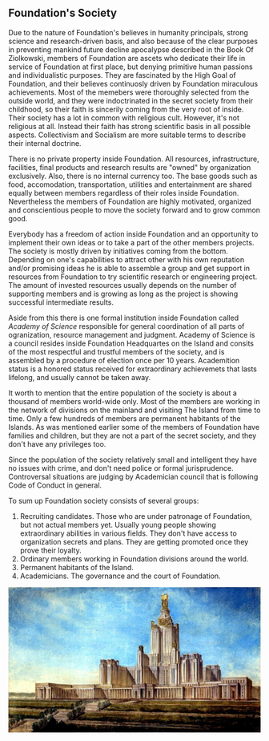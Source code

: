## Foundation's Society

Due to the nature of Foundation's believes in humanity principals, strong science and research-driven basis, and also because of the clear purposes in preventing mankind future decline apocalypse described in the Book Of Ziolkowski, members of Foundation are ascets who dedicate their life in service of Foundation at first place, but denying primitive human passions and individualistic purposes. They are fascinated by the High Goal of Foundation, and their believes continuosly driven by Foundation miraculous achievements. Most of the memebers were thoroughly selected from the outside world, and they were indoctrinated in the secret society from their childhood, so their faith is sincerily coming from the very root of inside. Their society has a lot in common with religious cult. However, it's not religious at all. Instead their faith has strong scientific basis in all possible aspects. Collectivism and Socialism are more suitable terms to describe their internal doctrine.

There is no private property inside Foundation. All resources, infrastructure, facilities, final products and research results are "owned" by organization exclusively. Also, there is no internal currency too. The base goods such as food, accomodation, transportation, utilities and entertainment are shared equally between members regardless of their roles inside Foundation. Nevertheless the members of Foundation are highly motivated, organized and conscientious people to move the society forward and to grow common good.

Everybody has a freedom of action inside Foundation and an opportunity to implement their own ideas or to take a part of the other members projects. The society is mostly driven by initiatives coming from the bottom. Depending on one's capabilities to attract other with his own reputation and/or promising ideas he is able to assemble a group and get support in resources from Foundation to try scientific research or engineering project. The amount of invested resources usually depends on the number of supporting members and is growing as long as the project is showing successful intermediate results.

Aside from this there is one formal institution inside Foundation called *Academy of Science* responsible for general coordination of all parts of ogranization, resource management and judgment. Academy of Science is a council resides inside Foundation Headquartes on the Island and consits of the most respectful and trustful members of the society, and is assembled by a procedure of election once per 10 years. Academition status is a honored status received for extraordinary achievemets that lasts lifelong, and usually cannot be taken away.

It worth to mention that the entire population of the society is about a thousand of members world-wide only. Most of the members are working in the network of divisions on the mainland and visiting The Island from time to time. Only a few hundreds of members are permanent habitants of the Islands. As was mentioned earlier some of the members of Foundation have families and children, but they are not a part of the secret society, and they don't have any privileges too.

Since the population of the society relatively small and intelligent they have no issues with crime, and don't need police or formal jurisprudence. Controversal situations are judging by Academician council that is following Code of Conduct in general.

To sum up Foundation society consists of several groups:

1. Recruiting candidates. Those who are under patronage of Foundation, but not actual members yet. Usually young people showing extraordinary abilities in various fields. They don't have access to organization secrets and plans. They are getting promoted once they prove their loyalty.
2. Ordinary members working in Foundation divisions around the world.
3. Permanent habitants of the Island.
4. Academicians. The governance and the court of Foundation.

![Academy Illustration](../../images/msu.jpg)
